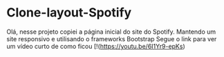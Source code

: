 # Clone-layout-Spotify
  Olá, nesse projeto copiei a página inicial do site do Spotify. Mantendo um site responsivo e utilisando o frameworks Bootstrap
  Segue o link para ver um vídeo curto de como ficou
 [!(https://youtu.be/6I1Yr9-epKs)
